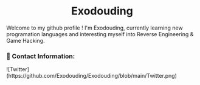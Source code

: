 <h1 align="center">Exodouding</h1>

Welcome to my github profile ! I'm Exodouding, currently learning new programation languages and interesting myself into Reverse Engineering & Game Hacking.

<h3 align="left">🔗 Contact Information:</h3>
<p align="left">
![Twitter](https://github.com/Exodouding/Exodouding/blob/main/Twitter.png)
